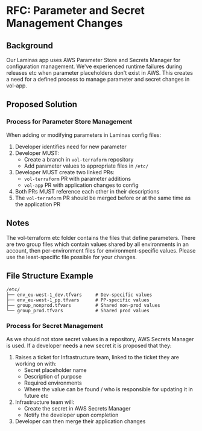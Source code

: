 # RFC: Parameter and Secret Management Changes

## Background

Our Laminas app uses AWS Parameter Store and Secrets Manager for configuration management. We've experienced runtime failures during releases etc when parameter placeholders don't exist in AWS. This creates a need for a defined process to manage parameter and secret changes in vol-app.

## Proposed Solution

### Process for Parameter Store Management

When adding or modifying parameters in Laminas config files:

1. Developer identifies need for new parameter
2. Developer MUST:
    - Create a branch in `vol-terraform` repository
    - Add parameter values to appropriate files in `/etc/`
3. Developer MUST create two linked PRs:
    - `vol-terraform` PR with parameter additions
    - `vol-app` PR with application changes to config
4. Both PRs MUST reference each other in their descriptions
5. The `vol-terraform` PR should be merged before or at the same time as the application PR

## Notes

The vol-terraform etc folder contains the files that define parameters. There are two group files which contain values shared by all environments in an account, then per-environment files for environment-specific values. Please use the least-specific file possible for your changes.

## File Structure Example

```
/etc/
├── env_eu-west-1_dev.tfvars     # Dev-specific values
├── env_eu-west-1_pp.tfvars      # PP-specific values
├── group_nonprod.tfvars         # Shared non-prod values
└── group_prod.tfvars            # Shared prod values
```

### Process for Secret Management

As we should not store secret values in a repository, AWS Secrets Manager is used. If a developer needs a new secret it is proposed that they:

1. Raises a ticket for Infrastructure team, linked to the ticket they are working on with:
    - Secret placeholder name
    - Description of purpose
    - Required environments
    - Where the value can be found / who is responsible for updating it in future etc
2. Infrastructure team will:
    - Create the secret in AWS Secrets Manager
    - Notify the developer upon completion
3. Developer can then merge their application changes
